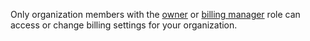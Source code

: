 Only organization members with the [owner](/organizations/managing-peoples-access-to-your-organization-with-roles/roles-in-an-organization) or [billing manager](/organizations/managing-peoples-access-to-your-organization-with-roles/adding-a-billing-manager-to-your-organization) role can access or change billing settings for your organization.
